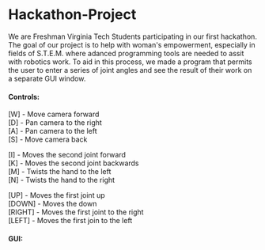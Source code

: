 # Hackathon-Project

We are Freshman Virginia Tech Students participating in our first hackathon. The goal of our project is to help with woman's empowerment, especially in fields of S.T.E.M. where adanced programming tools are needed to assit with robotics work. To aid in this process, we made a program that permits the user to enter a series of joint angles and see the result of their work on a separate GUI window.

<h4> Controls:</h4>
  
[W] - Move camera forward
  <br>
[D] - Pan camera to the right
  <br>
[A] - Pan camera to the left
  <br>
[S] - Move camera back 
  <br>
  
[I] - Moves the second joint forward
  <br>
[K] - Moves the second joint backwards
  <br>
[M] - Twists the hand to the left
  <br>
[N] - Twists the hand to the right
  
[UP] - Moves the first joint up
  <br>
[DOWN] - Moves the down
  <br>
[RIGHT] - Moves the first joint to the right
  <br>
[LEFT] - Moves the first join to the left

<h4> GUI:<h4>
    
  
